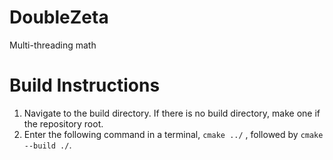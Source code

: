# DoubleZeta
Multi-threading math


# Build Instructions
1. Navigate to the build directory. If there is no build directory, make one if the repository root.
2. Enter the following command in a terminal, `cmake ../` , followed by `cmake --build ./`.
